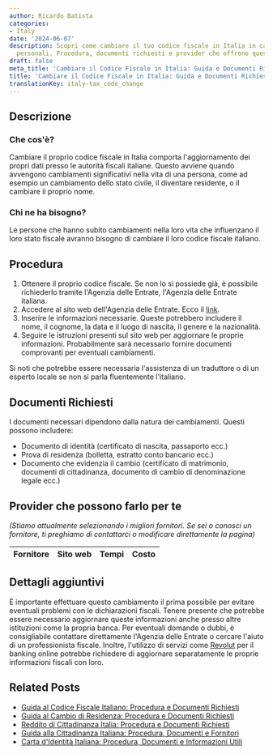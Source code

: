 ```yaml
---
author: Ricardo Batista
categories:
- Italy
date: '2024-06-07'
description: Scopri come cambiare il tuo codice fiscale in Italia in caso di cambiamenti
  personali. Procedura, documenti richiesti e provider che offrono questo servizio.
draft: false
meta_title: 'Cambiare il Codice Fiscale in Italia: Guida e Documenti Richiesti'
title: 'Cambiare il Codice Fiscale in Italia: Guida e Documenti Richiesti'
translationKey: italy-tax_code_change
---
```



## Descrizione
### Che cos'è?
Cambiare il proprio codice fiscale in Italia comporta l'aggiornamento dei propri dati presso le autorità fiscali italiane. Questo avviene quando avvengono cambiamenti significativi nella vita di una persona, come ad esempio un cambiamento dello stato civile, il diventare residente, o il cambiare il proprio nome.

### Chi ne ha bisogno?
Le persone che hanno subito cambiamenti nella loro vita che influenzano il loro stato fiscale avranno bisogno di cambiare il loro codice fiscale italiano.

## Procedura
1. Ottenere il proprio codice fiscale. Se non lo si possiede già, è possibile richiederlo tramite l'Agenzia delle Entrate, l'Agenzia delle Entrate italiana.
2. Accedere al sito web dell'Agenzia delle Entrate. Ecco il [link](https://www.agenziaentrate.gov.it/portale/web/guest).
3. Inserire le informazioni necessarie. Queste potrebbero includere il nome, il cognome, la data e il luogo di nascita, il genere e la nazionalità.
4. Seguire le istruzioni presenti sul sito web per aggiornare le proprie informazioni. Probabilmente sarà necessario fornire documenti comprovanti per eventuali cambiamenti.

Si noti che potrebbe essere necessaria l'assistenza di un traduttore o di un esperto locale se non si parla fluentemente l'italiano.

## Documenti Richiesti
I documenti necessari dipendono dalla natura dei cambiamenti. Questi possono includere:
- Documento di identità (certificato di nascita, passaporto ecc.)
- Prova di residenza (bolletta, estratto conto bancario ecc.)
- Documento che evidenzia il cambio (certificato di matrimonio, documenti di cittadinanza, documento di cambio di denominazione legale ecc.)

## Provider che possono farlo per te

_(Stiamo attualmente selezionando i migliori fornitori. Se sei o conosci un fornitore, ti preghiamo di contattarci o modificare direttamente la pagina)_

| Fornitore       |     Sito web    |     Tempi        |       Costo      |
| :-------------: | :-------------: |  :-------------: | :-------------: |

## Dettagli aggiuntivi
È importante effettuare questo cambiamento il prima possibile per evitare eventuali problemi con le dichiarazioni fiscali. Tenere presente che potrebbe essere necessario aggiornare queste informazioni anche presso altre istituzioni come la propria banca. Per eventuali domande o dubbi, è consigliabile contattare direttamente l'Agenzia delle Entrate o cercare l'aiuto di un professionista fiscale. Inoltre, l'utilizzo di servizi come [Revolut](https://www.revolut.com/) per il banking online potrebbe richiedere di aggiornare separatamente le proprie informazioni fiscali con loro.


## Related Posts

- [Guida al Codice Fiscale Italiano: Procedura e Documenti Richiesti](https://tramitit.com/it/guides/italy/richiesta_del_codice_fiscale/)
- [Guida al Cambio di Residenza: Procedura e Documenti Richiesti](https://tramitit.com/it/guides/italy/cambio_di_residenza/)
- [Reddito di Cittadinanza Italia: Procedura e Documenti Richiesti](https://tramitit.com/it/guides/italy/domanda_di_sostegno_al_reddito/)
- [Guida alla Cittadinanza Italiana: Procedura, Documenti e Fornitori](https://tramitit.com/it/guides/italy/richiesta_di_cittadinanza_italiana/)
- [Carta d'Identità Italiana: Procedura, Documenti e Informazioni Utili](https://tramitit.com/it/guides/italy/richiesta_di_carta_didentita/)